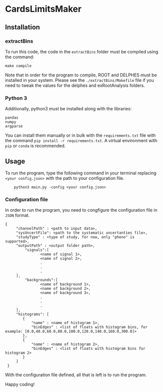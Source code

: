 # CardsLimitsMaker

## Installation

### extractBins
To run this code, the code in the `extractBins` folder must be compiled using the command:

```
make compile
```
Note that in order for the program to compile, ROOT and DELPHES must be installed in your system. Please see the `./extractBins/Makefile` file if you need to tweak the values for the delphes and exRootAnalysis folders. 

### Python 3

Additionally, python3 must be installed along with the libraries:

```
pandas
numpy
argparse
```

You can install them manually or in bulk with the `requirements.txt` file with the command `pip install -r requirements.txt`. A virtual environment with `pip` or `conda` is recommended.



## Usage

To run the program, type the following command in your terminal replacing `<your config.json>` with the path to your configuration file.

```
    python3 main.py -config <your config.json> 

```

### Configuration file

In order to run the program, you need to congfigure the configuration file in `JSON` format. 

```
{
     "channelPath" : <path to input data>,
     "sysUncertFile": <path to the systematic uncertanties file>,
     "studyType" : <type of study, for now, only "pheno" is supported>,
     "outputPath" : <output folder path>,
         "signals":[
				<name of signal 1>,
				<name of signal 2>,
				.
				.
				.
     ],
         "backgrounds":[
				<name of background 1>,
				<name of background 2>,
				<name of background 3>,
				.
				.
				.
     ],
     "histograms": [
		{
			"name" : <name of histogram 1>, 
			"binEdges" : <list of floats with histogram bins, for example: [0.0,40.0,60.0,80.0,100.0,120.0,140.0,160.0,300.0]>
		},
		{
			"name" : <name of histogram 2>, 
			"binEdges" : <list of floats with histogram bins for histogram 2>
		}
     ]
 }

```

With the configuration file defined, all that is left is to run the program.

Happy coding! 

